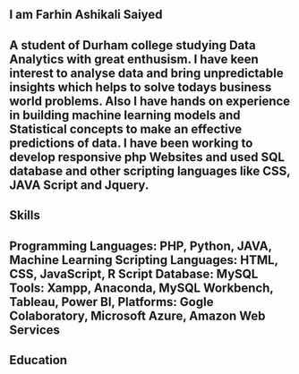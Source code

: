 ## **I am Farhin Ashikali Saiyed**
A student of Durham college studying Data Analytics with great enthusism. I have keen interest to analyse data and bring unpredictable insights which helps to solve todays business world problems. Also I have hands on experience in building machine learning models and Statistical concepts to make an effective predictions of data.
I have been working to develop responsive php Websites and used SQL database and other scripting languages like CSS, JAVA Script and Jquery.
---
## **Skills**
Programming Languages: PHP, Python, JAVA, Machine Learning
Scripting Languages: HTML, CSS, JavaScript, R Script
Database: MySQL
Tools: Xampp, Anaconda, MySQL Workbench, Tableau, Power BI,
Platforms: Gogle Colaboratory, Microsoft Azure, Amazon Web Services
---
## **Education**
